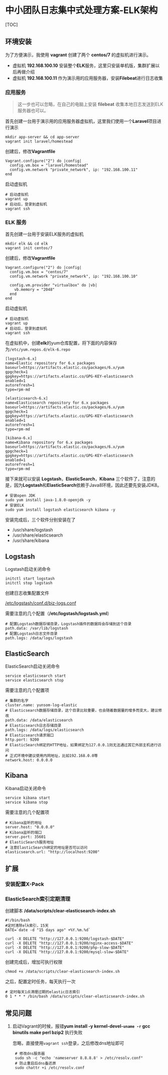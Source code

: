 # 中小团队日志集中式处理方案-ELK架构

[TOC]

## 环境安装

为了方便演示，我使用 **vagrant** 创建了两个 **centos/7** 的虚拟机进行演示。

- 虚拟机 **192.168.100.10** 安装整个**ELK**服务，这里只安装单机版，集群扩展以后再做介绍
- 虚拟机 **192.168.100.11** 作为演示用的应用服务器，安装**Filebeat**进行日志收集

### 应用服务

> 这一步也可以忽略，在自己的电脑上安装 **filebeat** 收集本地日志发送到ELK服务器也可以。

首先创建一台用于演示用的应用服务器虚拟机，这里我们使用一个**Laravel**项目进行演示

    mkdir app-server && cd app-server
    vagrant init laravel/homestead

创建后，修改**Vagrantfile**

    Vagrant.configure("2") do |config|
      config.vm.box = "laravel/homestead"
      config.vm.network "private_network", ip: "192.168.100.11"
    end

启动虚拟机

    # 启动虚拟机
    vagrant up
    # 启动后，登录到虚拟机
    vagrant ssh



### ELK 服务

首先创建一台用于安装ELK服务的虚拟机

    mkdir elk && cd elk
    vagrant init centos/7

创建后，修改**Vagrantfile**

    Vagrant.configure("2") do |config|
      config.vm.box = "centos/7" 
      config.vm.network "private_network", ip: "192.168.100.10"
     
      config.vm.provider "virtualbox" do |vb|
        vb.memory = "2048"
      end
    end

启动虚拟机

    # 启动虚拟机
    vagrant up
    # 启动后，登录到虚拟机
    vagrant ssh

在虚拟机中，创建**elk**的yum仓库配置，将下面的内容保存为`/etc/yum.repos.d/elk-6.repo`

    [logstash-6.x]
    name=Elastic repository for 6.x packages
    baseurl=https://artifacts.elastic.co/packages/6.x/yum
    gpgcheck=1
    gpgkey=https://artifacts.elastic.co/GPG-KEY-elasticsearch
    enabled=1
    autorefresh=1
    type=rpm-md

    [elasticsearch-6.x]
    name=Elasticsearch repository for 6.x packages
    baseurl=https://artifacts.elastic.co/packages/6.x/yum
    gpgcheck=1
    gpgkey=https://artifacts.elastic.co/GPG-KEY-elasticsearch
    enabled=1
    autorefresh=1
    type=rpm-md
    
    [kibana-6.x]
    name=Kibana repository for 6.x packages
    baseurl=https://artifacts.elastic.co/packages/6.x/yum
    gpgcheck=1
    gpgkey=https://artifacts.elastic.co/GPG-KEY-elasticsearch
    enabled=1
    autorefresh=1
    type=rpm-md
    
接下来就可以安装 **Logstash**，**ElasticSearch**，**Kibana** 三个软件了，注意的是，因为**Logstash**和**ElasticSearch**依赖于Java8环境，因此还要先安装JDK8。

    # 安装open JDK
    sudo yum install java-1.8.0-openjdk -y
    # 安装ELK
    sudo yum install logstash elasticsearch kibana -y

安装完成后，三个软件分别安装在了

- /usr/share/logstash
- /usr/share/elasticsearch
- /usr/share/kibana


## Logstash

Logstash启动关闭命令

    initctl start logstash
    initctl stop logstash

创建日志收集配置文件

[/etc/logstash/conf.d/biz-logs.conf](https://gist.github.com/mylxsw/48f2981274a259495ea0a8d027bcd239)

需要注意的几个配置（**/etc/logstash/logstash.yml**）
    
    # 配置Logstash数据存储目录，Logstash插件的数据将会存储到这个目录
    path.data: /var/lib/logstash
    # 配置Logstash日志文件目录
    path.logs: /data/logs/logstash

## ElasticSearch

ElasticSearch启动关闭命令

    service elasticsearch start
    service elasticsearch stop

需要注意的几个配置项

    # 集群的名字
    cluster.name: yunsom-log-elastic
    # Elasticsearch数据存储目录，这个目录比较重要，也会随着数据量的增多而变大，建议修改
    path.data: /data/elasticsearch
    # Elasticsearch日志存储目录
    path.logs: /data/logs/elasticsearch
    # Elasticsearch请求端口
    http.port: 9200
    # ElasticSearch绑定的HTTP地址，如果绑定为127.0.0.1则无法通过其它外部主机进行访问
    # 正式环境中建议使用内网地址，比如192.168.0.0等
    network.host: 0.0.0.0

## Kibana

Kibana启动关闭命令

    service kibana start
    service kibana stop

需要注意的几个配置项

    # Kibana监听的地址
    server.host: "0.0.0.0"
    # Kibana监听的端口
    server.port: 35601
    # ElasticSearch服务地址
    # 注意ElasticSearch绑定的地址是否可以访问
    elasticsearch.url: "http://localhost:9200"


## 扩展

### 安装配置X-Pack

### ElasticSearch索引定期清理

创建脚本 **/data/scripts/clear-elasticsearch-index.sh**

    #!/bin/bash
    #定时清除elk索引，15天
    DATE=`date -d "15 days ago" +%Y.%m.%d`
    
    curl -X DELETE "http://127.0.0.1:9200/logstash-$DATE"
    curl -X DELETE "http://127.0.0.1:9200/nginx-access-$DATE"
    curl -X DELETE "http://127.0.0.1:9200/php-slow-$DATE"
    curl -X DELETE "http://127.0.0.1:9200/mysql-slow-$DATE"

创建完成后，增加可执行权限

    chmod +x /data/scripts/clear-elasticsearch-index.sh

之后，配置定时任务，每天执行一次

    # 定时每天1点清理过期的elastic日志索引
    0 1 * * * /bin/bash /data/scripts/clear-elasticsearch-index.sh

## 常见问题

1. 启动Vagrant的时候，报错**yum install -y kernel-devel-`uname -r` gcc binutils make perl bzip2** 执行失败

    忽略，直接使用`vagrant ssh`登录，之后修改dns地址即可
    
        # 修改dns服务器
        sudo sh -c "echo 'nameserver 8.8.8.8' > /etc/resolv.conf"
        # 防止重启后dns备还原
        sudo chattr +i /etc/resolv.conf

